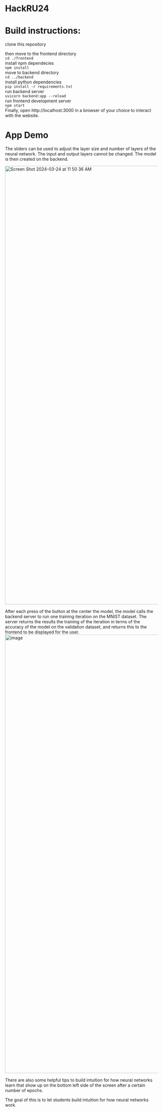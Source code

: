# HackRU24

# Build instructions:

clone this repository  

then move to the frontend directory   
```cd ./frontend```  
install npm dependecies  
``` npm install ```  
move to backend directory  
```cd ../backend```  
install python dependencies  
``` pip install -r requirements.txt ```  
run backend server  
```uvicorn backend:app --reload```  
run frontend development server  
```npm start```  
Finally, open http://localhost:3000 in a browser of your choice to interact with the website.  

# App Demo

The sliders can be used to adjust the layer size and number of layers of the neural network. The input and output layers cannot be changed. The model is then created on the backend.

<img width="1440" alt="Screen Shot 2024-03-24 at 11 50 36 AM" src="https://github.com/srikarboga/HackRU24/assets/117547124/73977124-67d3-47cf-a2dc-39708ba8455a">  

After each press of the button at the center the model, the model calls the backend server to run one training iteration on the MNIST dataset. The server returns the results the training of the iteration in terms of the accuracy of the model on the validation dataset, and returns this to the frontend to be displayed for the user.  
<img width="1440" alt="image" src="https://github.com/srikarboga/HackRU24/assets/117547124/fb51694b-4b4d-4f6a-86e6-d7ecbad9fcdd">  

There are also some helpful tips to build intuition for how neural networks learn that show up on the bottom left side of the screen after a certain number of epochs.  

The goal of this is to let students build intuition for how neural networks work. 
